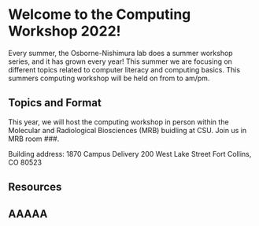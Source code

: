 # Welcome to the Computing Workshop 2022!

Every summer, the Osborne-Nishimura lab does a summer workshop series, and it has grown every year! This summer we are focusing on different topics related to computer literacy and computing basics. This summers computing workshop will be held on <date> from <time> to <time> am/pm.

## Topics and Format
This year, we will host the computing workshop in person within the Molecular and Radiological Biosciences (MRB) buidling at CSU. Join us in MRB room ###.
 
Building address: 
1870 Campus Delivery
200 West Lake Street
Fort Collins, CO 80523

## Resources


## AAAAA



